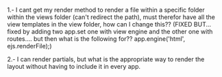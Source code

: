 1.- I cant get my render method to render a file within a specific folder within the views folder (can't redirect the path), must therefor have all the view templates in the view folder, how can I change this?? (FIXED BUT... fixed by adding two app.set one with view engine and the other one with routes.... but then what is the following for?? app.engine('html', ejs.renderFile);)

2.- I can render partials, but what is the appropriate way to render the layout without having to include it in every app.
